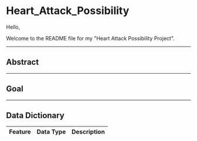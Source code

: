 # Heart_Attack_Possibility


Hello,

Welcome to the README file for my "Heart Attack Possibility Project".


___________________________
## Abstract



____________________________
## Goal




____________________________

## Data Dictionary

|   Feature      |  Data Type   | Description    |
| :------------- | :----------: | -----------: |
